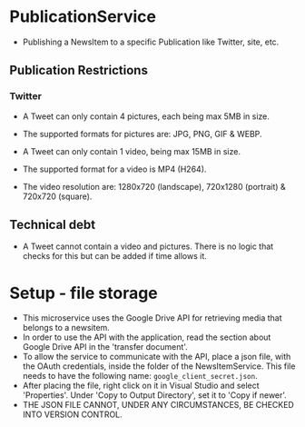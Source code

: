 # PublicationService
* Publishing a NewsItem to a specific Publication like Twitter, site, etc.


## Publication Restrictions

### Twitter
* A Tweet can only contain 4 pictures, each being max 5MB in size. 
* The supported formats for pictures are: JPG, PNG, GIF & WEBP.

* A Tweet can only contain 1 video, being max 15MB in size.
* The supported format for a video is MP4 (H264).
* The video resolution are: 1280x720 (landscape), 720x1280 (portrait) & 720x720 (square).

## Technical debt
* A Tweet cannot contain a video and pictures. There is no logic that checks for this but can be added if
time allows it.

# Setup - file storage
* This microservice uses the Google Drive API for retrieving media that belongs to a newsitem.
* In order to use the API with the application, read the section about Google Drive API in the 'transfer document'.
* To allow the service to communicate with the API, place a json file, with the OAuth credentials, inside the folder of the NewsItemService. This file needs to have the following name: `google_client_secret.json`.
* After placing the file, right click on it in Visual Studio and select 'Properties'. Under 'Copy to Output Directory', set it to 'Copy if newer'.
* THE JSON FILE CANNOT, UNDER ANY CIRCUMSTANCES, BE CHECKED INTO VERSION CONTROL.